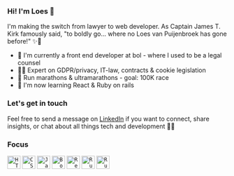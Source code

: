### Hi! I'm Loes 🖖

I'm making the switch from lawyer to web developer. As Captain James T. Kirk famously said, "to boldly go... where no Loes van Puijenbroek has gone before!" ✨🚀

- 💙 I'm currently a front end developer at bol - where I used to be a legal counsel
- 👩‍💼 Expert on GDPR/privacy, IT-law, contracts & cookie legislation
- 👟 Run marathons & ultramarathons - goal: 100K race
- 🌱 I'm now learning React & Ruby on rails

### Let's get in touch

Feel free to send a message on [LinkedIn](linkedin.com/in/loesvanpuijenbroek) if you want to connect, share insights, or chat about all things tech and development 🙋‍♀️

### Focus
<div align="left">
	<code><img width="30" src="https://user-images.githubusercontent.com/25181517/192158954-f88b5814-d510-4564-b285-dff7d6400dad.png" alt="HTML" title="HTML"/></code>
	<code><img width="30" src="https://user-images.githubusercontent.com/25181517/183898674-75a4a1b1-f960-4ea9-abcb-637170a00a75.png" alt="CSS" title="CSS"/></code>
	<code><img width="30" src="https://user-images.githubusercontent.com/25181517/117447155-6a868a00-af3d-11eb-9cfe-245df15c9f3f.png" alt="JavaScript" title="JavaScript"/></code>
	<code><img width="30" src="https://user-images.githubusercontent.com/25181517/183898054-b3d693d4-dafb-4808-a509-bab54cf5de34.png" alt="Bootstrap" title="Bootstrap"/></code>
	<code><img width="30" src="https://user-images.githubusercontent.com/25181517/183897015-94a058a6-b86e-4e42-a37f-bf92061753e5.png" alt="React" title="React"/></code>
	<code><img width="30" src="https://user-images.githubusercontent.com/25181517/192603745-7d34df9e-7756-4756-a539-6a61badf7a80.png" alt="Ruby" title="Ruby"/></code>
	<code><img width="30" src="https://user-images.githubusercontent.com/25181517/192603748-3ac17112-3653-4257-80da-a57334b11411.png" alt="Ruby on Rails" title="Ruby on Rails"/></code>
</div>


